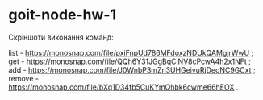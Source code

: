 # goit-node-hw-1

Скріншоти виконання команд:

list - https://monosnap.com/file/pxiFnpUd786MFdoxzNDUkQAMgjrWwU ;
get - https://monosnap.com/file/QQh6Y31JGgBqCiNV8cPcwA4h2x1NFt ;
add - https://monosnap.com/file/J0WnbP3mZn3UHGeivuRjDeoNC9GCxt ;
remove - https://monosnap.com/file/bXq1D34fb5CuKYmQhbk6cwme66hEOX .